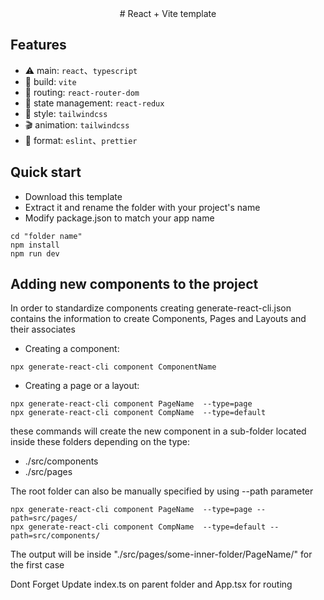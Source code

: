 <div align="center" markdown="1">
# React + Vite template
<br>
</div>

## Features

- ⚠️ main: `react`、`typescript`
- 🚚 build: `vite`
- 🚀 routing: `react-router-dom`
- 🚧 state management: `react-redux`
- 🎨 style: `tailwindcss`
- 🎬 animation: `tailwindcss`
- 📒 format: `eslint`、`prettier`

## Quick start
- Download this template
- Extract it and rename the folder with your project's name
- Modify package.json to match your app name
```
cd "folder name"
npm install 
npm run dev
```

## Adding new components to the project
In order to standardize components creating generate-react-cli.json contains the information to create Components, Pages and Layouts and their associates
- Creating a component:
```
npx generate-react-cli component ComponentName 
```
- Creating a page or a layout:
```
npx generate-react-cli component PageName  --type=page
npx generate-react-cli component CompName  --type=default
```
these commands will create the new component in a sub-folder located inside these folders depending on the type:
- ./src/components
- ./src/pages

The root folder can also be manually specified by using --path parameter
```
npx generate-react-cli component PageName  --type=page --path=src/pages/
npx generate-react-cli component CompName  --type=default --path=src/components/
```
The output will be inside "./src/pages/some-inner-folder/PageName/" for the first case

Dont Forget Update index.ts on parent folder and App.tsx for routing